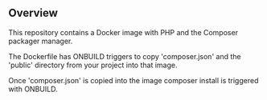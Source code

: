 ## Overview

This repository contains a Docker image with PHP and the Composer packager manager.

The Dockerfile has ONBUILD triggers to copy 'composer.json' and
the 'public' directory from your project into that image.

Once 'composer.json' is copied into the image composer install
is triggered with ONBUILD.


